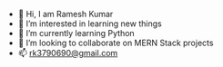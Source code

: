 - 👋 Hi, I am Ramesh Kumar
- 👀 I’m interested in learning new things
- 🌱 I’m currently learning Python
- 💞️ I’m looking to collaborate on MERN Stack projects
- 📫 rk3790690@gmail.com

<!---
33kumarram/33kumarram is a ✨ special ✨ repository because its `README.md` (this file) appears on your GitHub profile.
You can click the Preview link to take a look at your changes.
--->
